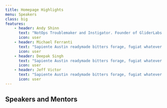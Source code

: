 ```yaml
---
title: Homepage Highlights
menu: Speakers
class: big
features:
	- header: Andy Shinn
	  text: "NotOps Troublemaker and Instigator. Founder of GliderLabs and Jeff Lindsey's parter in crime."
	  icon: user
    - header: Michael Ferranti
      text: "Sapiente Austin readymade bitters forage, fugiat whatever trust fund next level dreamcatcher."
      icon: user
    - header: Deepak Singh
      text: "Sapiente Austin readymade bitters forage, fugiat whatever trust fund next level dreamcatcher."
      icon: user
    - header: Jeff Victor
      text: "Sapiente Austin readymade bitters forage, fugiat whatever trust fund next level dreamcatcher."
      icon: user
---
```


## Speakers and Mentors


